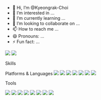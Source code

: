 - 👋 Hi, I’m @Kyeongrak-Choi
- 👀 I’m interested in ...
- 🌱 I’m currently learning ...
- 💞️ I’m looking to collaborate on ...
- 📫 How to reach me ...
- 😄 Pronouns: ...
- ⚡ Fun fact: ...

<img src="https://img.shields.io/badge/kyungrac12@gmail.com-EA4335?style=flat-square&logo=Gmail&logoColor=white"/> <img src="https://img.shields.io/badge/LinkedIn-0A66C2?style=flat-square&logo=LinkedIn&logoColor=white"/>
  

Skills

Platforms & Languages
<img src="https://img.shields.io/badge/Android-3DDC84?style=flat-square&logo=Android&logoColor=white"/> <img src="https://img.shields.io/badge/Flutter-02569B?style=flat-square&logo=Flutter&logoColor=white"/>  <img src="https://img.shields.io/badge/Java-6DB33F?style=flat-square&logo=Java&logoColor=white"/> <img src="https://img.shields.io/badge/Spring-6DB33F?style=flat-square&logo=Spring&logoColor=white"/> <img src="https://img.shields.io/badge/Oracle-F80000?style=flat-square&logo=Oracle&logoColor=white"/>  <img src="https://img.shields.io/badge/SQLite-003B57?style=flat-square&logo=SqLite&logoColor=white"/>  <img src="https://img.shields.io/badge/Hive-FF7A00?style=flat-square&logo=Hive&logoColor=white"/>   

Tools

<img src="https://img.shields.io/badge/AndroidStudio-3DDC84?style=flat-square&logo=AndroidStudio&logoColor=white"/> <img src="https://img.shields.io/badge/Eclipse-525C86?style=flat-square&logo=Eclipse&logoColor=white"/>  <img src="https://img.shields.io/badge/GitHub-181717?style=flat-square&logo=Github&logoColor=white"/> <img src="https://img.shields.io/badge/DBeaver-382923?style=flat-square&logo=DBeaver&logoColor=white"/>  <img src="https://img.shields.io/badge/Firebase-FFCA28?style=flat-square&logo=Firebase&logoColor=white"/> <img src="https://img.shields.io/badge/Slack-4A154B?style=flat-square&logo=Slack&logoColor=white"/> <img src="https://img.shields.io/badge/Confluence-172B4D?style=flat-square&logo=Confluence&logoColor=white"/> <img src="https://img.shields.io/badge/Figma-F24E1E?style=flat-square&logo=Figma&logoColor=white"/> 
